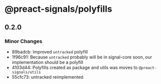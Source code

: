 # @preact-signals/polyfills

## 0.2.0

### Minor Changes

- 89badcb: Improved `untracked` polyfill
- 1f96c91: Because `untracked` probably will be in signal-core soon, our implementation should be a polyfill
- 4103d44: Polyfills created as package and utils was moves to `@preact-signals/utils`
- 55cfc73: untracked reimplemented

